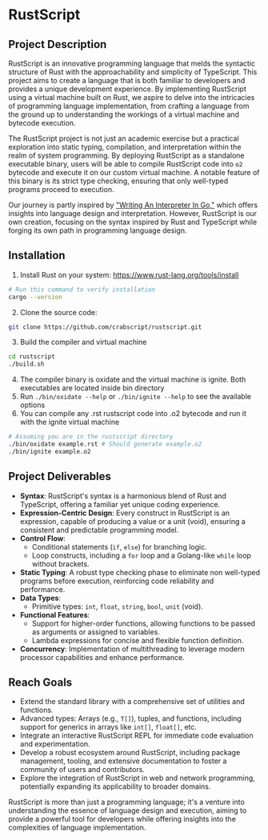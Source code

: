 # RustScript

## Project Description

RustScript is an innovative programming language that melds the syntactic structure of Rust with the approachability and simplicity of TypeScript. This project aims to create a language that is both familiar to developers and provides a unique development experience. By implementing RustScript using a virtual machine built on Rust, we aspire to delve into the intricacies of programming language implementation, from crafting a language from the ground up to understanding the workings of a virtual machine and bytecode execution.

The RustScript project is not just an academic exercise but a practical exploration into static typing, compilation, and interpretation within the realm of system programming. By deploying RustScript as a standalone executable binary, users will be able to compile RustScript code into `o2` bytecode and execute it on our custom virtual machine. A notable feature of this binary is its strict type checking, ensuring that only well-typed programs proceed to execution.

Our journey is partly inspired by ["Writing An Interpreter In Go,"](https://interpreterbook.com/) which offers insights into language design and interpretation. However, RustScript is our own creation, focusing on the syntax inspired by Rust and TypeScript while forging its own path in programming language design.

## Installation

1. Install Rust on your system: https://www.rust-lang.org/tools/install

```bash
# Run this command to verify installation
cargo --version
```

2. Clone the source code:

```bash
git clone https://github.com/crabscript/rustscript.git
```

3. Build the compiler and virtual machine

```bash
cd rustscript
./build.sh
```

4. The compiler binary is oxidate and the virtual machine is ignite. Both executables are located inside bin directory
5. Run `./bin/oxidate --help` or `./bin/ignite --help` to see the available options
6. You can compile any .rst rustscript code into .o2 bytecode and run it with the ignite virtual machine

```bash
# Assuming you are in the rustscript directory
./bin/oxidate example.rst # Should generate example.o2
./bin/ignite example.o2
```

## Project Deliverables

- **Syntax**: RustScript's syntax is a harmonious blend of Rust and TypeScript, offering a familiar yet unique coding experience.
- **Expression-Centric Design**: Every construct in RustScript is an expression, capable of producing a value or a unit (void), ensuring a consistent and predictable programming model.
- **Control Flow**:
  - Conditional statements (`if`, `else`) for branching logic.
  - Loop constructs, including a `for` loop and a Golang-like `while` loop without brackets.
- **Static Typing**: A robust type checking phase to eliminate non well-typed programs before execution, reinforcing code reliability and performance.
- **Data Types**:
  - Primitive types: `int`, `float`, `string`, `bool`, `unit` (void).
- **Functional Features**:
  - Support for higher-order functions, allowing functions to be passed as arguments or assigned to variables.
  - Lambda expressions for concise and flexible function definition.
- **Concurrency**: Implementation of multithreading to leverage modern processor capabilities and enhance performance.

## Reach Goals

- Extend the standard library with a comprehensive set of utilities and functions.
- Advanced types: Arrays (e.g., `T[]`), tuples, and functions, including support for generics in arrays like `int[]`, `float[]`, etc.
- Integrate an interactive RustScript REPL for immediate code evaluation and experimentation.
- Develop a robust ecosystem around RustScript, including package management, tooling, and extensive documentation to foster a community of users and contributors.
- Explore the integration of RustScript in web and network programming, potentially expanding its applicability to broader domains.

RustScript is more than just a programming language; it's a venture into understanding the essence of language design and execution, aiming to provide a powerful tool for developers while offering insights into the complexities of language implementation.
